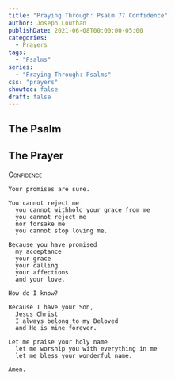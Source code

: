 ```yaml
---
title: "Praying Through: Psalm 77 Confidence"
author: Joseph Louthan
publishDate: 2021-06-08T00:00:00-05:00
categories:
  - Prayers
tags:
  - "Psalms"
series:
  - "Praying Through: Psalms"
css: "prayers"
showtoc: false
draft: false
---
```

## The Psalm



## The Prayer

<div style="font-variant: small-caps;">
Confidence
</div>

```text
Your promises are sure.

You cannot reject me
  you cannot withhold your grace from me
  you cannot reject me
  nor forsake me
  you cannot stop loving me.

Because you have promised
  my acceptance
  your grace
  your calling
  your affections
  and your love.

How do I know?

Because I have your Son,
  Jesus Christ
  I always belong to my Beloved
  and He is mine forever.

Let me praise your holy name
  let me worship you with everything in me
  let me bless your wonderful name.

Amen.
```
